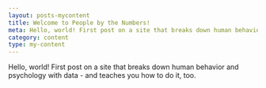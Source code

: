 ```yaml
---
layout: posts-mycontent
title: Welcome to People by the Numbers!
meta: Hello, world! First post on a site that breaks down human behavior and psychology with data - and teaches you how to do it, too.
category: content
type: my-content
---
```


Hello, world! First post on a site that breaks down human behavior and psychology with data - and teaches you how to do it, too.
